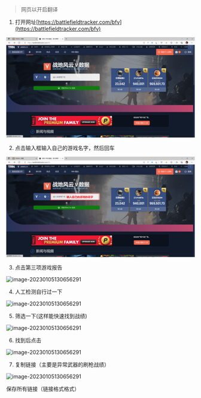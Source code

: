 > 网页以开启翻译

1. 打开网址[https://battlefieldtracker.com/bfv](https://battlefieldtracker.com/bfv)

![1](./_images/bfban/1.png)

2. 点击输入框输入自己的游戏名字，然后回车

![2](_images/bfban/2.png)

3. 点击第三项游戏报告

![image-20230105130656291](_images/3.png)

4. 人工检测自行过一下

![image-20230105130656291](C:\Users\21006\Desktop\DOCS\_images\4.png)

5. 筛选一下(这样能快速找到战绩)

![image-20230105130656291](C:\Users\21006\Desktop\DOCS\_images\7.png)

6. 找到后点击

![image-20230105130656291](C:\Users\21006\Desktop\DOCS\_images\5.png)

7. 复制链接（主要是异常武器的刷枪战绩）

![image-20230105130656291](C:\Users\21006\Desktop\DOCS\_images\6.png)

保存所有链接（链接格式格式）
